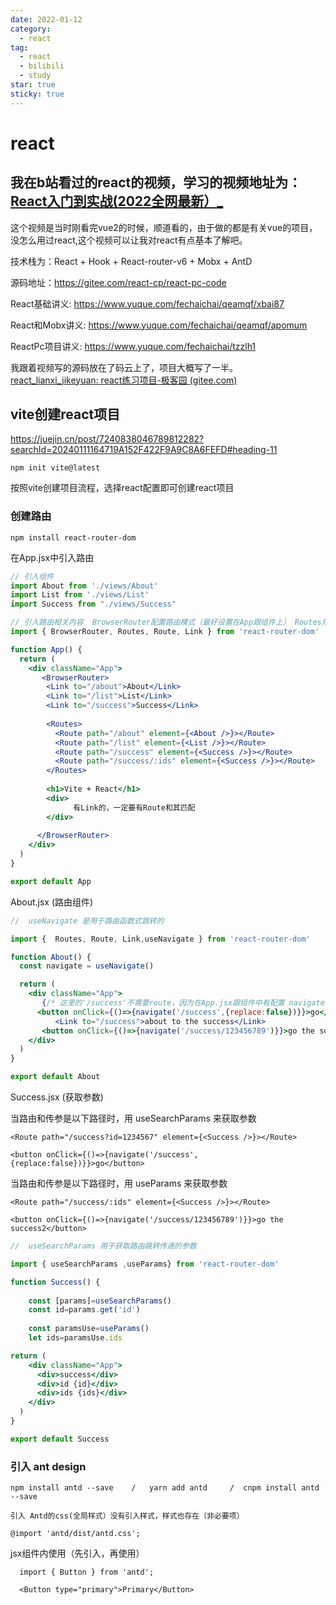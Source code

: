 ```yaml
---
date: 2022-01-12
category:
  - react
tag:
  - react
  - bilibili
  - study
star: true
sticky: true
---
```




# react

## 我在b站看过的react的视频，学习的视频地址为： [React入门到实战(2022全网最新）_](https://www.bilibili.com/video/BV1Z44y1K7Fj/?spm_id_from=333.337.search-card.all.click&vd_source=f25f5a8d75a3a60d5a288f726803ec11) 

 这个视频是当时刚看完vue2的时候，顺道看的，由于做的都是有关vue的项目，没怎么用过react,这个视频可以让我对react有点基本了解吧。

技术栈为：React + Hook + React-router-v6 + Mobx + AntD    

 源码地址：https://gitee.com/react-cp/react-pc-code   

React基础讲义: https://www.yuque.com/fechaichai/qeamqf/xbai87   

React和Mobx讲义: https://www.yuque.com/fechaichai/qeamqf/apomum   

ReactPc项目讲义: https://www.yuque.com/fechaichai/tzzlh1 

我跟着视频写的源码放在了码云上了，项目大概写了一半。 [react_lianxi_jikeyuan: react练习项目-极客园 (gitee.com)](https://gitee.com/fankozhang/react_lianxi_jikeyuan) 



## vite创建react项目

https://juejin.cn/post/7240838046789812282?searchId=20240111164719A152F422F9A9C8A6FEFD#heading-11

```
npm init vite@latest
```

按照vite创建项目流程，选择react配置即可创建react项目

### 创建路由

```
npm install react-router-dom
```

在App.jsx中引入路由

```jsx
// 引入组件
import About from './views/About'
import List from './views/List'
import Success from "./views/Success"

// 引入路由相关内容  BrowserRouter配置路由模式（最好设置在App跟组件上） Routes用设置路由出口   Route写在Routes内部，用于配置和匹配路由的路径和组件
import { BrowserRouter, Routes, Route, Link } from 'react-router-dom'

function App() {
  return (
    <div className="App">
       <BrowserRouter>
        <Link to="/about">About</Link>
        <Link to="/list">List</Link>
        <Link to="/success">Success</Link>
      
        <Routes>
          <Route path="/about" element={<About />}></Route>
          <Route path="/list" element={<List />}></Route>
          <Route path="/success" element={<Success />}></Route>
          <Route path="/success/:ids" element={<Success />}></Route>
        </Routes>
       
        <h1>Vite + React</h1>
        <div>
        	  有Link的，一定要有Route和其匹配 
        </div>
     
      </BrowserRouter>
    </div>
  )
}

export default App
```

About.jsx  (路由组件)

```jsx
//  useNavigate 是用于路由函数式跳转的

import {  Routes, Route, Link,useNavigate } from 'react-router-dom'

function About() {
  const navigate = useNavigate()

  return (
    <div className="App">
       {/* 这里的'/success'不需要route，因为在App.jsx跟组件中有配置 navigate传参如下所示 */}
      <button onClick={()=>{navigate('/success',{replace:false})}}>go</button>
          <Link to="/success">about to the success</Link>
       <button onClick={()=>{navigate('/success/123456789')}}>go the success2</button>
    </div>
  )
}

export default About
```

Success.jsx  (获取参数)

当路由和传参是以下路径时，用 useSearchParams 来获取参数

 `<Route path="/success?id=1234567" element={<Success />}></Route>`

`<button onClick={()=>{navigate('/success',{replace:false})}}>go</button>`

当路由和传参是以下路径时，用 useParams 来获取参数

`<Route path="/success/:ids" element={<Success />}></Route>`

`<button onClick={()=>{navigate('/success/123456789')}}>go the success2</button>`

```jsx
//  useSearchParams 用于获取路由跳转传递的参数

import { useSearchParams ,useParams} from 'react-router-dom'

function Success() {
    
    const [params]=useSearchParams()
    const id=params.get('id')
    
    const paramsUse=useParams()
    let ids=paramsUse.ids

return (
    <div className="App">
      <div>success</div>
      <div>id {id}</div>
      <div>ids {ids}</div>
    </div>
  )
}

export default Success
```

### 引入 ant design

```
npm install antd --save    /   yarn add antd     /  cnpm install antd --save
```

```
引入 Antd的css(全局样式）没有引入样式，样式也存在（非必要项）

@import 'antd/dist/antd.css';
```

jsx组件内使用（先引入，再使用）

```
  import { Button } from 'antd';
  
  <Button type="primary">Primary</Button>
```

